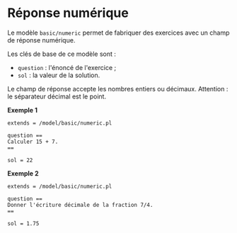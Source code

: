 # Réponse numérique

Le modèle `basic/numeric` permet de fabriquer des exercices avec un champ de réponse numérique.

Les clés de base de ce modèle sont :

  * `question` : l'énoncé de l'exercice ;
  * `sol` : la valeur de la solution.

Le champ de réponse accepte les nombres entiers ou décimaux. Attention : le séparateur décimal est le point.

**Exemple 1**

```
extends = /model/basic/numeric.pl

question ==
Calculer 15 + 7.
==

sol = 22
```

**Exemple 2**

```
extends = /model/basic/numeric.pl

question ==
Donner l'écriture décimale de la fraction 7/4.
==

sol = 1.75
```
